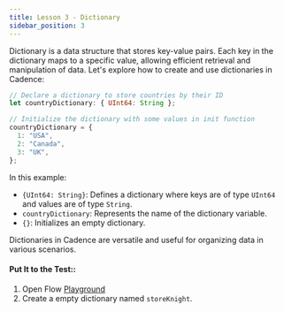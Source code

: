 ```yaml
---
title: Lesson 3 - Dictionary
sidebar_position: 3
---
```


Dictionary is a data structure that stores key-value pairs. Each key in the dictionary maps to a specific value, allowing efficient retrieval and manipulation of data. Let's explore how to create and use dictionaries in Cadence:

```jsx
// Declare a dictionary to store countries by their ID
let countryDictionary: { UInt64: String };

// Initialize the dictionary with some values in init function
countryDictionary = {
  1: "USA",
  2: "Canada",
  3: "UK",
};
```

In this example:

- `{UInt64: String}`: Defines a dictionary where keys are of type `UInt64` and values are of type `String`.
- `countryDictionary`: Represents the name of the dictionary variable.
- `{}`: Initializes an empty dictionary.

Dictionaries in Cadence are versatile and useful for organizing data in various scenarios.

#### **Put It to the Test::**

1. Open Flow [Playground](https://play.flow.com/)
2. Create a empty dictionary named `storeKnight`.
